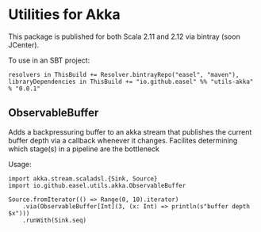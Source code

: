 # Utilities for Akka

This package is published for both Scala 2.11 and 2.12 via bintray (soon JCenter). 

To use in an SBT project:
```$scala
resolvers in ThisBuild += Resolver.bintrayRepo("easel", "maven"),
libraryDependencies in ThisBuild += "io.github.easel" %% "utils-akka" % "0.0.1"
```

## ObservableBuffer

Adds a backpressuring buffer to an akka stream that publishes the current buffer
depth via a callback whenever it changes. Facilites determining which stage(s) in 
a pipeline are the bottleneck

Usage:
```$scala
import akka.stream.scaladsl.{Sink, Source}
import io.github.easel.utils.akka.ObservableBuffer

Source.fromIterator(() => Range(0, 10).iterator)
    .via(ObservableBuffer[Int](3, (x: Int) => println(s"buffer depth $x")))
    .runWith(Sink.seq)
```
